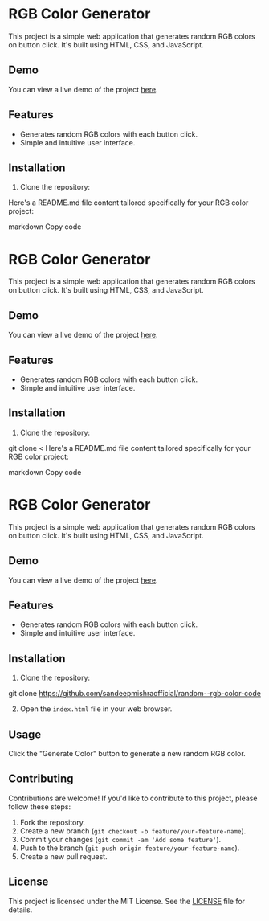 # RGB Color Generator

This project is a simple web application that generates random RGB colors on button click. It's built using HTML, CSS, and JavaScript.

## Demo

You can view a live demo of the project [here](#).

## Features

- Generates random RGB colors with each button click.
- Simple and intuitive user interface.

## Installation

1. Clone the repository:


Here's a README.md file content tailored specifically for your RGB color project:

markdown
Copy code
# RGB Color Generator

This project is a simple web application that generates random RGB colors on button click. It's built using HTML, CSS, and JavaScript.

## Demo

You can view a live demo of the project [here](#).

## Features

- Generates random RGB colors with each button click.
- Simple and intuitive user interface.

## Installation

1. Clone the repository:

git clone <
Here's a README.md file content tailored specifically for your RGB color project:

markdown
Copy code
# RGB Color Generator

This project is a simple web application that generates random RGB colors on button click. It's built using HTML, CSS, and JavaScript.

## Demo

You can view a live demo of the project [here](#).

## Features

- Generates random RGB colors with each button click.
- Simple and intuitive user interface.

## Installation

1. Clone the repository:

git clone <https://github.com/sandeepmishraofficial/random--rgb-color-code>


2. Open the `index.html` file in your web browser.

## Usage

Click the "Generate Color" button to generate a new random RGB color.

## Contributing

Contributions are welcome! If you'd like to contribute to this project, please follow these steps:

1. Fork the repository.
2. Create a new branch (`git checkout -b feature/your-feature-name`).
3. Commit your changes (`git commit -am 'Add some feature'`).
4. Push to the branch (`git push origin feature/your-feature-name`).
5. Create a new pull request.

## License

This project is licensed under the MIT License. See the [LICENSE](LICENSE) file for details.
